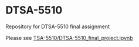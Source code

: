 # DTSA-5510
Repository for DTSA-5510 final assignment

Please see [TSA-5510/DTSA-5510_final_project.ipynb](./DTSA-5510/DTSA-5510_final_project.ipynb)
